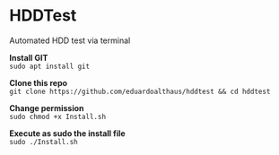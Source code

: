 # HDDTest
Automated HDD test via terminal

**Install GIT**  
`sudo apt install git`  

**Clone this repo**  
`git clone https://github.com/eduardoalthaus/hddtest && cd hddtest`  

**Change permission**  
`sudo chmod +x Install.sh`  

**Execute as sudo the install file**  
`sudo ./Install.sh`
